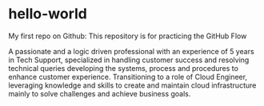 # hello-world
My first repo on Github: This repository is for practicing the GitHub Flow

A passionate and a logic driven professional with an experience of 5 years in Tech Support, specialized in handling customer success and resolving technical queries developing the systems, process and procedures to enhance customer experience. 
Transitioning to a role of Cloud Engineer, leveraging knowledge and skills to create and maintain cloud infrastructure mainly to solve challenges and achieve business goals.
